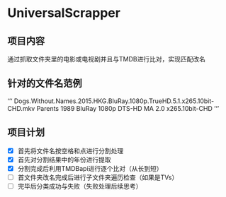 # UniversalScrapper

## 项目内容

通过抓取文件夹里的电影或电视剧并且与TMDB进行比对，实现匹配改名

## 针对的文件名范例
‘’‘ 
    Dogs.Without.Names.2015.HKG.BluRay.1080p.TrueHD.5.1.x265.10bit-CHD.mkv
    Parents 1989 BluRay 1080p DTS-HD MA 2.0 x265.10bit-CHD
’‘’

## 项目计划

- [x] 首先将文件名按空格和点进行分割处理
- [x] 首先对分割结果中的年份进行提取
- [x] 分割完成后利用TMDBapi进行逐个比对（从长到短）
- [ ] 首文件夹改名完成后进行子文件夹遍历检查（如果是TVs）
- [ ] 完毕后分类成功与失败（失败处理后续思考）